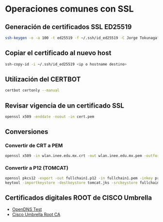 # Operaciones comunes con SSL

## Generación de certificados SSL ED25519

```bash
ssh-keygen -o -a 100 -t ed25519 -f ~/.ssh/id_ed25519 -C Jorge Tokunaga"
```

## Copiar el certificado al nuevo host

```bash
ssh-copy-id -i ~/.ssh/id_ed25519 <ip o hostname destino>
```

## Utilización del CERTBOT

```bash
certbot certonly --manual
```

## Revisar vigencia de un certificado SSL

```bash
openssl x509 -enddate -noout -in cert.pem
```

## Conversiones

### Convertir de CRT a PEM

```bash
openssl x509 -in wlan.inee.edu.mx.crt -out wlan.inee.edu.mx.pem -outform PEM
```

### Convertir a P12 (TOMCAT)

```bash
openssl pkcs12 -export -out fullchain1.p12 -in fullchain1.pem -inkey privkey1.pem -name tomcat
keytool -importkeystore -destkeystore tomcat.jks -srckeystore fullchain1.p12  -srcstoretype PKCS12 -alias tomcat
```

## Certificados digitales ROOT de CISCO Umbrella

- [OpenDNS Test](https://ssl-proxy.opendnstest.com/)
- [Cisco Umbrella Root CA](https://d36u8deuxga9bo.cloudfront.net/certificates/Cisco_Umbrella_Root_CA.cer)


